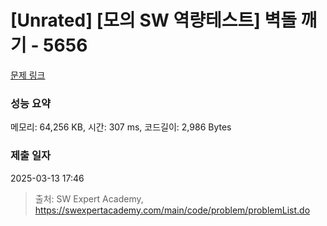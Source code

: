 # [Unrated] [모의 SW 역량테스트] 벽돌 깨기 - 5656 

[문제 링크](https://swexpertacademy.com/main/code/problem/problemDetail.do?contestProbId=AWXRQm6qfL0DFAUo) 

### 성능 요약

메모리: 64,256 KB, 시간: 307 ms, 코드길이: 2,986 Bytes

### 제출 일자

2025-03-13 17:46



> 출처: SW Expert Academy, https://swexpertacademy.com/main/code/problem/problemList.do